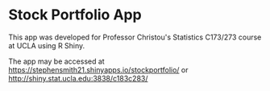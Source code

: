 # Stock Portfolio App

This app was developed for Professor Christou's Statistics C173/273 course at UCLA using R Shiny.

The app may be accessed at https://stephensmith21.shinyapps.io/stockportfolio/
or 
http://shiny.stat.ucla.edu:3838/c183c283/

